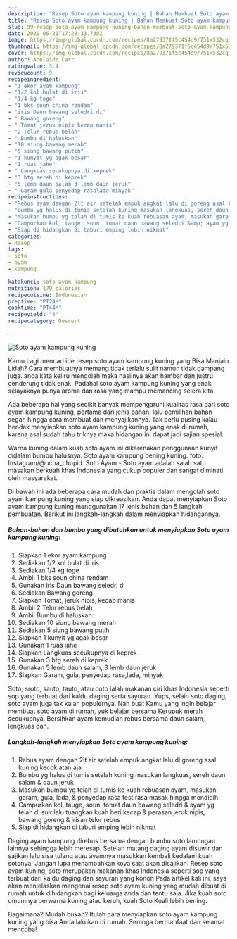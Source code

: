 ```yaml
---
description: "Resep Soto ayam kampung kuning | Bahan Membuat Soto ayam kampung kuning Yang Enak dan Simpel"
title: "Resep Soto ayam kampung kuning | Bahan Membuat Soto ayam kampung kuning Yang Enak dan Simpel"
slug: 99-resep-soto-ayam-kampung-kuning-bahan-membuat-soto-ayam-kampung-kuning-yang-enak-dan-simpel
date: 2020-05-21T17:28:33.738Z
image: https://img-global.cpcdn.com/recipes/8a279371f5c454d9/751x532cq70/soto-ayam-kampung-kuning-foto-resep-utama.jpg
thumbnail: https://img-global.cpcdn.com/recipes/8a279371f5c454d9/751x532cq70/soto-ayam-kampung-kuning-foto-resep-utama.jpg
cover: https://img-global.cpcdn.com/recipes/8a279371f5c454d9/751x532cq70/soto-ayam-kampung-kuning-foto-resep-utama.jpg
author: Adelaide Carr
ratingvalue: 3.4
reviewcount: 9
recipeingredient:
- "1 ekor ayam kampung"
- "1/2 kol bulat di iris"
- "1/4 kg toge"
- "1 bks soun china rendam"
- "iris Daun bawang seledri di"
- " Bawang goreng"
- " Tomat jeruk nipis kecap manis"
- "2 Telur rebus belah"
- " Bumbu di haluskan"
- "10 siung bawang merah"
- "5 siung bawang putih"
- "1 kunyit yg agak besar"
- "1 ruas jahe"
- " Langkuas secukupnya di keprek"
- "3 btg sereh di keprek"
- "5 lemb daun salam 3 lemb daun jeruk"
- " Garam gula penyedap rasalada minyak"
recipeinstructions:
- "Rebus ayam dengan 2lt air setelah empuk angkat lalu di goreng asal kuning kecoklatan aja"
- "Bumbu yg halus di tumis setelah kuning masukan langkuas, sereh daun salam &amp; daun jeruk"
- "Masukan bumbu yg telah di tumis ke kuah rebuasan ayam, masukan garam, gula, lada, &amp; penyedap rasa test rasa masak hingga mendidih"
- "Campurkan kol, tauge, soun, tomat daun bawang seledri &amp; ayam yg telah di suir lalu tuangkan kuah beri kecap &amp; perasan jeruk nipis, bawang goreng &amp; irisan telor rebus"
- "Siap di hidangkan di taburi emping lebih nikmat"
categories:
- Resep
tags:
- soto
- ayam
- kampung

katakunci: soto ayam kampung 
nutrition: 179 calories
recipecuisine: Indonesian
preptime: "PT24M"
cooktime: "PT44M"
recipeyield: "4"
recipecategory: Dessert

---
```



![Soto ayam kampung kuning](https://img-global.cpcdn.com/recipes/8a279371f5c454d9/751x532cq70/soto-ayam-kampung-kuning-foto-resep-utama.jpg)

Kamu Lagi mencari ide resep soto ayam kampung kuning yang Bisa Manjain Lidah? Cara membuatnya memang tidak terlalu sulit namun tidak gampang juga. andaikata keliru mengolah maka hasilnya akan hambar dan justru cenderung tidak enak. Padahal soto ayam kampung kuning yang enak selayaknya punya aroma dan rasa yang mampu memancing selera kita.

Ada beberapa hal yang sedikit banyak mempengaruhi kualitas rasa dari soto ayam kampung kuning, pertama dari jenis bahan, lalu pemilihan bahan segar, hingga cara membuat dan menyajikannya. Tak perlu pusing kalau hendak menyiapkan soto ayam kampung kuning yang enak di rumah, karena asal sudah tahu triknya maka hidangan ini dapat jadi sajian spesial.

Warna kuning dalam kuah soto ayam ini dikarenakan penggunaan kunyit didalam bumbu halusnya. Soto ayam kampung bening kuning. foto: Instagram/@ocha_chupid. Soto Ayam - Soto ayam adalah salah satu masakan berkuah khas Indonesia yang cukup populer dan sangat diminati oleh masyarakat.


Di bawah ini ada beberapa cara mudah dan praktis dalam mengolah soto ayam kampung kuning yang siap dikreasikan. Anda dapat menyiapkan Soto ayam kampung kuning menggunakan 17 jenis bahan dan 5 langkah pembuatan. Berikut ini langkah-langkah dalam menyiapkan hidangannya.

<!--inarticleads1-->

##### Bahan-bahan dan bumbu yang dibutuhkan untuk menyiapkan Soto ayam kampung kuning:

1. Siapkan 1 ekor ayam kampung
1. Sediakan 1/2 kol bulat di iris
1. Sediakan 1/4 kg toge
1. Ambil 1 bks soun china rendam
1. Gunakan iris Daun bawang seledri di
1. Sediakan  Bawang goreng
1. Siapkan  Tomat, jeruk nipis, kecap manis
1. Ambil 2 Telur rebus belah
1. Ambil  Bumbu di haluskan:
1. Sediakan 10 siung bawang merah
1. Sediakan 5 siung bawang putih
1. Siapkan 1 kunyit yg agak besar
1. Gunakan 1 ruas jahe
1. Siapkan  Langkuas secukupnya di keprek
1. Gunakan 3 btg sereh di keprek
1. Gunakan 5 lemb daun salam, 3 lemb daun jeruk
1. Siapkan  Garam, gula, penyedap rasa,lada, minyak


Soto, sroto, sauto, tauto, atau coto ialah makanan ciri khas Indonesia seperti sop yang terbuat dari kaldu daging serta sayuran. Yups, selain soto daging, soto ayam juga tak kalah populernya. Nah buat Kamu yang ingin belajar membuat soto ayam di rumah, yuk belajar bersama Kerupuk merah secukupnya. Bersihkan ayam kemudian rebus bersama daun salam, lengkuas dan. 

<!--inarticleads2-->

##### Langkah-langkah menyiapkan Soto ayam kampung kuning:

1. Rebus ayam dengan 2lt air setelah empuk angkat lalu di goreng asal kuning kecoklatan aja
1. Bumbu yg halus di tumis setelah kuning masukan langkuas, sereh daun salam &amp; daun jeruk
1. Masukan bumbu yg telah di tumis ke kuah rebuasan ayam, masukan garam, gula, lada, &amp; penyedap rasa test rasa masak hingga mendidih
1. Campurkan kol, tauge, soun, tomat daun bawang seledri &amp; ayam yg telah di suir lalu tuangkan kuah beri kecap &amp; perasan jeruk nipis, bawang goreng &amp; irisan telor rebus
1. Siap di hidangkan di taburi emping lebih nikmat


Daging ayam kampung direbus bersama dengan bumbu soto lamongan lainnya sehingga lebih meresap. Setelah matang daging ayam disuwir dan sajikan lalu sisa tulang atau ayamnya masukkan kembali kedalam kuah sotonya. Jangan lupa menambahkan koya saat akan disajikan. Resep soto ayam kuning, soto merupakan makanan khas Indonesia seperti sop yang terbuat dari kaldu daging dan sayuran yang konon Pada artikel kali ini, saya akan menjelaskan mengenai resep soto ayam kuning yang mudah dibuat di rumah untuk dihidangkan bagi keluarga anda dan tentu saja. Jika kuah soto umumnya berwarna kuning atau keruh, kuah Soto Kuali lebih bening. 

Bagaimana? Mudah bukan? Itulah cara menyiapkan soto ayam kampung kuning yang bisa Anda lakukan di rumah. Semoga bermanfaat dan selamat mencoba!
